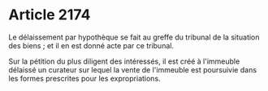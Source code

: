 # Article 2174

Le délaissement par hypothèque se fait au greffe du tribunal de la situation des biens ; et il en est donné acte par ce tribunal.

Sur la pétition du plus diligent des intéressés, il est créé à l'immeuble délaissé un curateur sur lequel la vente de l'immeuble est poursuivie dans les formes prescrites pour les expropriations.
